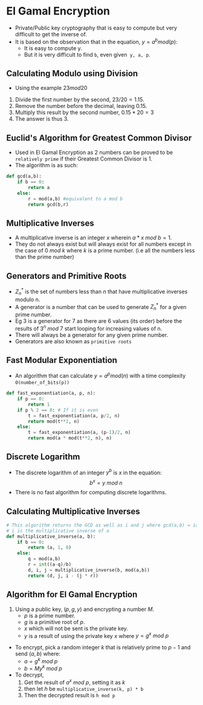 # El Gamal Encryption
* Private/Public key cryptography that is easy to compute but very difficult to get the inverse of.
* It is based on the observation that in the equation, $y = a^b mod(p)$:
	* It is easy to compute y.
	* But it is very difficult to find `b`, even given` y, a, p`.

## Calculating Modulo using Division
* Using the example $23 mod 20$
1. Divide the first number by the second, $23/20 = 1.15$.
2. Remove the number before the decimal, leaving $0.15$.
3. Multiply this result by the second number, $0.15 * 20 = 3$
4. The answer is thus $3$.

## Euclid's Algorithm for Greatest Common Divisor
* Used in El Gamal Encryption as 2 numbers can be proved to be `relatively prime` if their Greatest Common Divisor is $1$.
* The algorithm is as such:
```python
def gcd(a,b):
	if b == 0:
		return a
	else:
		r = mod(a,b) #equivalent to a mod b
		return gcd(b,r)
```

## Multiplicative Inverses
* A multiplicative inverse is an integer $x$ wherein $a*x\:mod\:b = 1$.
* They do not always exist but will always exist for all numbers except in the case of $0\: mod\: k$ where $k$ is a prime number. (i.e all the numbers less than the prime number)

## Generators and Primitive Roots
* $Z_n^*$ is the set of numbers less than $n$ that have multiplicative inverses modulo n.
* A generator is a number that can be used to generate $Z_n^*$ for a given prime number.
* Eg 3 is a generator for 7 as there are 6 values (its order) before the results of $3^n\: mod\: 7$ start looping for increasing values of n.
* There will always be a generator for any given prime number.
* Generators are also known as `primitive roots`


## Fast Modular Exponentiation
* An algorithm that can calculate $y = a^p mod(n)$ with a time complexity `O(number_of_bits(p))`
```python
def fast_exponentiation(a, p, n):
	if p == 0:
		return 1
	if p % 2 == 0: # If it is even
		t = fast_exponentiation(a, p/2, n)
		return mod(t**2, n)
	else:
		t = fast_exponentiation(a, (p-1)/2, n)
		return mod(a * mod(t**2, n), n)
```

## Discrete Logarithm
* The discrete logarithm of an integer $y^b$ is $x$ in the equation:
$$
b^x = y\:mod\:n
$$
* There is no fast algorithm for computing discrete logarithms.

## Calculating Multiplicative Inverses
```python
# This algorithm returns the GCD as well as i and j where gcd(a,b) = ia + jb
# i is the multiplicative inverse of a
def multiplicative_inverse(a, b):
	if b == 0:
		return (a, 1, 0)
	else:
		q = mod(a,b)
		r = int((a-q)/b)
		d, i, j = multiplicative_inverse(b, mod(a,b))
		return (d, j, i - (j * r))
```

## Algorithm for El Gamal Encryption
1.  Using a public key, $(p, g , y)$ and encrypting a number $M$.
	* $p$ is a prime number.
	* $g$ is a primitive root of $p$.
	* $x$ which will not be sent is the private key.
	* $y$ is a result of using the private key $x$ where $y = g^x\:mod\:p$ 
* To encrypt, pick a random integer $k$ that is relatively prime to $p-1$ and send $(a,b)$ where:
	* $a = g^k\:mod\:p$
	* $b = My^k\:mod\:p$
* To decrypt, 
	1. Get the result of $a^x\:mod\:p$,  setting it as $k$
	2. then let $h$ be `multiplicative_inverse(k, p) * b`
	3. Then the decrypted result is `h mod p`